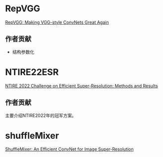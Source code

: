 # RepVGG
[RepVGG: Making VGG-style ConvNets Great Again](https://openaccess.thecvf.com/content/CVPR2021/papers/Ding_RepVGG_Making_VGG-Style_ConvNets_Great_Again_CVPR_2021_paper.pdf)
## 作者贡献
+ 结构参数化

# NTIRE22ESR
[NTIRE 2022 Challenge on Efficient Super-Resolution: Methods and Results](https://ieeexplore.ieee.org/document/9857089
)

## 作者贡献
主要介绍NTIRE2022年的冠军方案。

# shuffleMixer
[ShuffleMixer: An Efficient ConvNet for Image Super-Resolution](https://arxiv.org/pdf/2205.15175.pdf)